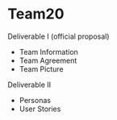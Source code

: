 # Team20
Deliverable I (official proposal)
- Team Information
- Team Agreement  
- Team Picture

Deliverable II
- Personas
- User Stories
